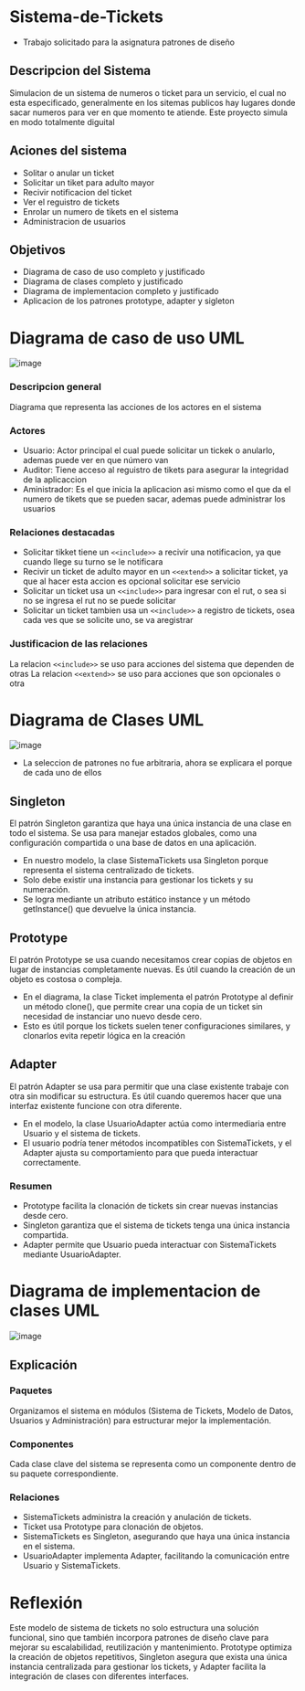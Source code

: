 # Sistema-de-Tickets
- Trabajo solicitado para la asignatura patrones de diseño

## Descripcion del Sistema
Simulacion de un sistema de numeros o ticket para un servicio, el cual no esta especificado, generalmente en los sitemas publicos hay lugares donde sacar numeros para ver en que momento te atiende.
Este proyecto simula en modo totalmente diguital

## Aciones del sistema
  - Solitar o anular un ticket
  - Solicitar un tiket para adulto mayor
  - Recivir notificacion del ticket
  - Ver el reguistro de tickets
  - Enrolar un numero de tikets en el sistema
  - Administracion de usuarios

## Objetivos
  - Diagrama de caso de uso completo y justificado
  - Diagrama de clases completo y justificado
  - Diagrama de implementacion completo y justificado
  - Aplicacion de los patrones prototype, adapter y sigleton

# Diagrama de caso de uso UML
![image](https://github.com/user-attachments/assets/7cb62e54-ae62-44b8-ab1f-fe0d2d477a2a)

### Descripcion general
Diagrama que representa las acciones de los actores en el sistema

### Actores
  - Usuario: Actor principal el cual puede solicitar un tickek o anularlo, ademas puede ver en que número van
  - Auditor: Tiene acceso al reguistro de tikets para asegurar la integridad de la aplicaccion
  - Aministrador: Es el que inicia la aplicacion asi mismo como el que da el numero de tikets que se pueden sacar, ademas puede administrar los usuarios

### Relaciones destacadas
  - Solicitar tikket tiene un `<<include>>` a recivir una notificacion, ya que cuando llege su turno se le notificara
  - Recivir un ticket de adulto mayor en un `<<extend>>` a solicitar ticket, ya que al hacer esta accion es opcional solicitar ese servicio
  - Solicitar un ticket usa un `<<include>>` para ingresar con el rut, o sea si no se ingresa el rut no se puede solicitar
  - Solicitar un ticket tambien usa un `<<include>>` a registro de tickets, osea cada ves que se solicite uno, se va aregistrar

### Justificacion de las relaciones
La relacion `<<include>>` se uso para acciones del sistema que dependen de otras
La relacion `<<extend>>` se uso para acciones que son opcionales o otra

# Diagrama de Clases UML
![image](https://github.com/user-attachments/assets/40dc1f68-9756-474b-b9fc-b8eaa0f6d399)

  - La seleccion de patrones no fue arbitraria, ahora se explicara el porque de cada uno de ellos

## Singleton
El patrón Singleton garantiza que haya una única instancia de una clase en todo el sistema. Se usa para manejar estados globales, como una configuración compartida o una base de datos en una aplicación.
- En nuestro modelo, la clase SistemaTickets usa Singleton porque representa el sistema centralizado de tickets.
- Solo debe existir una instancia para gestionar los tickets y su numeración.
- Se logra mediante un atributo estático instance y un método getInstance() que devuelve la única instancia.

## Prototype
El patrón Prototype se usa cuando necesitamos crear copias de objetos en lugar de instancias completamente nuevas. Es útil cuando la creación de un objeto es costosa o compleja.
- En el diagrama, la clase Ticket implementa el patrón Prototype al definir un método clone(), que permite crear una copia de un ticket sin necesidad de instanciar uno nuevo desde cero.
- Esto es útil porque los tickets suelen tener configuraciones similares, y clonarlos evita repetir lógica en la creación

## Adapter
El patrón Adapter se usa para permitir que una clase existente trabaje con otra sin modificar su estructura. Es útil cuando queremos hacer que una interfaz existente funcione con otra diferente.
- En el modelo, la clase UsuarioAdapter actúa como intermediaria entre Usuario y el sistema de tickets.
- El usuario podría tener métodos incompatibles con SistemaTickets, y el Adapter ajusta su comportamiento para que pueda interactuar correctamente.

### Resumen
- Prototype facilita la clonación de tickets sin crear nuevas instancias desde cero.
- Singleton garantiza que el sistema de tickets tenga una única instancia compartida.
- Adapter permite que Usuario pueda interactuar con SistemaTickets mediante UsuarioAdapter.

# Diagrama de implementacion de clases UML
![image](https://github.com/user-attachments/assets/78e0de5d-1a14-415d-9afb-371c80b4f2e9)

## Explicación

### Paquetes 
Organizamos el sistema en módulos (Sistema de Tickets, Modelo de Datos, Usuarios y Administración) para estructurar mejor la implementación.
### Componentes 
Cada clase clave del sistema se representa como un componente dentro de su paquete correspondiente.
### Relaciones
- SistemaTickets administra la creación y anulación de tickets.
- Ticket usa Prototype para clonación de objetos.
- SistemaTickets es Singleton, asegurando que haya una única instancia en el sistema.
- UsuarioAdapter implementa Adapter, facilitando la comunicación entre Usuario y SistemaTickets.

# Reflexión
Este modelo de sistema de tickets no solo estructura una solución funcional, sino que también incorpora patrones de diseño clave para mejorar su escalabilidad, reutilización y mantenimiento. Prototype optimiza la creación de objetos repetitivos, Singleton asegura que exista una única instancia centralizada para gestionar los tickets, y Adapter facilita la integración de clases con diferentes interfaces.





